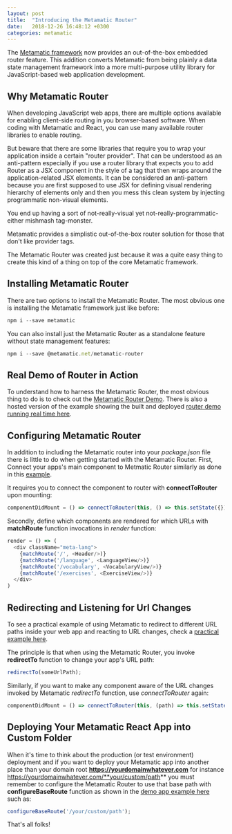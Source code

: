 ```yaml
---
layout: post
title:  "Introducing the Metamatic Router"
date:   2018-12-26 16:48:12 +0300
categories: metamatic
---
```


The [Metamatic framework](https://www.npmjs.com/package/metamatic) now provides an out-of-the-box embedded router feature. This addition converts Metamatic from being plainly a data state management framework 
into a more multi-purpose utility library for JavaScript-based web application development.

## Why Metamatic Router

When developing JavaScript web apps, there are multiple options available for enabling client-side routing in you browser-based software. 
When coding with Metamatic and React, you can use many available router libraries to enable routing.

But beware that there are some libraries that require you to wrap your application inside a certain "router provider". That can be understood as an anti-pattern especially
if you use a router library that expects you to add Router as a JSX component in the style of a <SomeRouter> tag that then wraps around the application-related
JSX elements. It can be considered an anti-pattern because you are first supposed to use JSX for defining visual rendering hierarchy of elements 
only and then you mess this clean system by injecting programmatic non-visual elements. 

You end up having a sort of not-really-visual yet not-really-programmatic-either mishmash tag-monster.

Metamatic provides a simplistic out-of-the-box router solution for those that don't like provider tags.

The Metamatic Router was created just because it was a quite easy thing to create this kind of a thing on top of the core Metamatic framework.

## Installing Metamatic Router

There are two options to install the Metamatic Router. The most obvious one is installing the Metamatic framework just like before:

```js
npm i --save metamatic
```

You can also install just the Metamatic Router as a standalone feature without state management features:
 
```js
npm i --save @metamatic.net/metamatic-router
```

## Real Demo of Router in Action

To understand how to harness the Metamatic Router, the most obvious thing to do is to check out the [Metamatic Router Demo](https://github.com/develprr/metamatic-router-demo).
There is also a hosted version of the example showing the built and deployed [router demo running real time here](https://metamatic-demo.herokuapp.com/router).

## Configuring Metamatic Router

In addition to including the Metamatic router into your *package.json* file there is little to do when getting started with the Metamatic Router.
First, Connect your apps's main component to Metmatic Router similarly as done in this [example](https://github.com/develprr/metamatic-router-demo/blob/master/src/App.js).

It requires you to connect the component to router with **connectToRouter** upon mounting:

```js
componentDidMount = () => connectToRouter(this, () => this.setState({}));
```

Secondly, define which components are rendered for which URLs with **matchRoute** function invocations in *render* function:

```js
render = () => (
  <div className="meta-lang">
    {matchRoute('/', <Header/>)}
    {matchRoute('/language', <LanguageView/>)}
    {matchRoute('/vocabulary', <VocabularyView/>)}
    {matchRoute('/exercises', <ExerciseView/>)}
  </div>
) 
```

## Redirecting and Listening for Url Changes

To see a practical example of using Metamatic to redirect to different URL paths inside your web app and reacting to URL changes, check a 
[practical example here](https://github.com/develprr/metamatic-router-demo/blob/master/src/layout/header/NaviBar.js).

The principle is that when using the Metamatic Router, you invoke **redirectTo** function to change your app's URL path: 

```js
redirectTo(someUrlPath);
```

Similarly, if you want to make any component aware of the URL changes invoked by Metamatic *redirectTo* function, use *connectToRouter* again:
 
```js
componentDidMount = () => connectToRouter(this, (path) => this.setState({path}));
```

## Deploying Your Metamatic React App into Custom Folder

When it's time to think about the production (or test environment) deployment and if you want to deploy your Metamatic app into another place than
your domain root **https://yourdomainwhatever.com** for instance https://yourdomainwhatever.com/**your/custom/path** you must remember to configure
the Metamatic Router to use that base path with **configureBaseRoute** function as shown in the [demo app example here](https://github.com/develprr/metamatic-router-demo/blob/master/src/index.js) 
such as:

```js
configureBaseRoute('/your/custom/path');
```

That's all folks!
